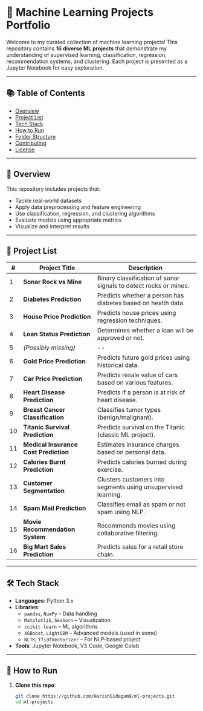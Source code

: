 # 🧠 Machine Learning Projects Portfolio

Welcome to my curated collection of machine learning projects! This repository contains **16 diverse ML projects** that demonstrate my understanding of supervised learning, classification, regression, recommendation systems, and clustering. Each project is presented as a Jupyter Notebook for easy exploration.

---

## 📚 Table of Contents

- [Overview](#overview)
- [Project List](#project-list)
- [Tech Stack](#tech-stack)
- [How to Run](#how-to-run)
- [Folder Structure](#folder-structure)
- [Contributing](#contributing)
- [License](#license)

---

## 📌 Overview

This repository includes projects that:
- Tackle real-world datasets
- Apply data preprocessing and feature engineering
- Use classification, regression, and clustering algorithms
- Evaluate models using appropriate metrics
- Visualize and interpret results

---

## 🚀 Project List

| # | Project Title | Description |
|---|---------------|-------------|
| 1  | **Sonar Rock vs Mine** | Binary classification of sonar signals to detect rocks or mines. |
| 2  | **Diabetes Prediction** | Predicts whether a person has diabetes based on health data. |
| 3  | **House Price Prediction** | Predicts house prices using regression techniques. |
| 4  | **Loan Status Prediction** | Determines whether a loan will be approved or not. |
| 5  | *(Possibly missing)* | -- |
| 6  | **Gold Price Prediction** | Predicts future gold prices using historical data. |
| 7  | **Car Price Prediction** | Predicts resale value of cars based on various features. |
| 8  | **Heart Disease Prediction** | Predicts if a person is at risk of heart disease. |
| 9  | **Breast Cancer Classification** | Classifies tumor types (benign/malignant). |
| 10 | **Titanic Survival Prediction** | Predicts survival on the Titanic (classic ML project). |
| 11 | **Medical Insurance Cost Prediction** | Estimates insurance charges based on personal data. |
| 12 | **Calories Burnt Prediction** | Predicts calories burned during exercise. |
| 13 | **Customer Segmentation** | Clusters customers into segments using unsupervised learning. |
| 14 | **Spam Mail Prediction** | Classifies email as spam or not spam using NLP. |
| 15 | **Movie Recommendation System** | Recommends movies using collaborative filtering. |
| 16 | **Big Mart Sales Prediction** | Predicts sales for a retail store chain. |

---

## 🛠️ Tech Stack

- **Languages**: Python 3.x
- **Libraries**:
  - `pandas`, `NumPy` – Data handling
  - `Matplotlib`, `Seaborn` – Visualization
  - `scikit-learn` – ML algorithms
  - `XGBoost`, `LightGBM` – Advanced models (used in some)
  - `NLTK`, `TfidfVectorizer` – For NLP-based project
- **Tools**: Jupyter Notebook, VS Code, Google Colab

---

## 🧪 How to Run

1. **Clone this repo**:
   ```bash
   git clone https://github.com/HarishSidagam8/ml-projects.git
   cd ml-projects
